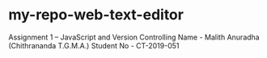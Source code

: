 # my-repo-web-text-editor
Assignment 1 – JavaScript and Version Controlling
Name - Malith Anuradha (Chithrananda T.G.M.A.)
Student No - CT-2019-051

